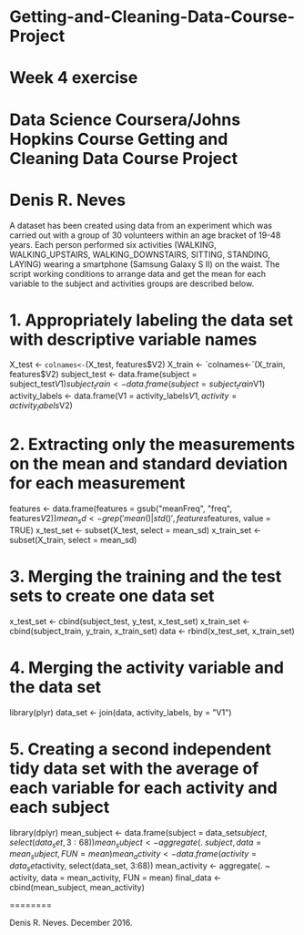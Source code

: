 # Getting-and-Cleaning-Data-Course-Project
Week 4 exercise
==================================================================
Data Science Coursera/Johns Hopkins Course
Getting and Cleaning Data Course Project
==================================================================
Denis R. Neves
==================================================================

A dataset has been created using data from an experiment which was carried out with a group of 30 volunteers within an age bracket of 19-48 years. Each person performed six activities (WALKING, WALKING_UPSTAIRS, WALKING_DOWNSTAIRS, SITTING, STANDING, LAYING) wearing a smartphone (Samsung Galaxy S II) on the waist. The script working conditions to arrange data and get the mean for each variable to the subject and activities groups are described below.

# 1. Appropriately labeling the data set with descriptive variable names

X_test <- `colnames<-`(X_test, features$V2) 
X_train <- `colnames<-`(X_train, features$V2)
subject_test <- data.frame(subject = subject_test$V1)
subject_train <- data.frame(subject = subject_train$V1)
activity_labels <- data.frame(V1 = activity_labels$V1, activity = activity_labels$V2)

# 2. Extracting only the measurements on the mean and standard deviation for each measurement

features <- data.frame(features = gsub("meanFreq", "freq", features$V2))
mean_sd <- grep('mean()|std()', features$features, value = TRUE)
x_test_set <- subset(X_test, select = mean_sd)
x_train_set <- subset(X_train, select = mean_sd)

# 3. Merging the training and the test sets to create one data set

x_test_set <- cbind(subject_test, y_test, x_test_set)
x_train_set <- cbind(subject_train, y_train, x_train_set)
data <- rbind(x_test_set, x_train_set)

# 4. Merging the activity variable and the data set

library(plyr)
data_set <- join(data, activity_labels, by = "V1")

# 5. Creating a second independent tidy data set with the average of each variable for each activity and each subject

library(dplyr)
mean_subject <- data.frame(subject = data_set$subject, select(data_set, 3:68))
mean_subject <- aggregate(. ~ subject, data = mean_subject, FUN = mean)
mean_activity <- data.frame(activity = data_set$activity, select(data_set, 3:68))
mean_activity <- aggregate(. ~ activity, data = mean_activity, FUN = mean)
final_data <- cbind(mean_subject, mean_activity)


========

Denis R. Neves. December 2016.
